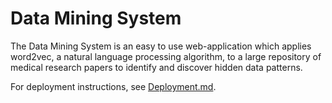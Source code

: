 # Data Mining System

The Data Mining System is an easy to use web-application which applies word2vec, a natural language processing algorithm, to a large repository of medical research papers to identify and discover hidden data patterns.

For deployment instructions, see [Deployment.md](Deployment.md).
